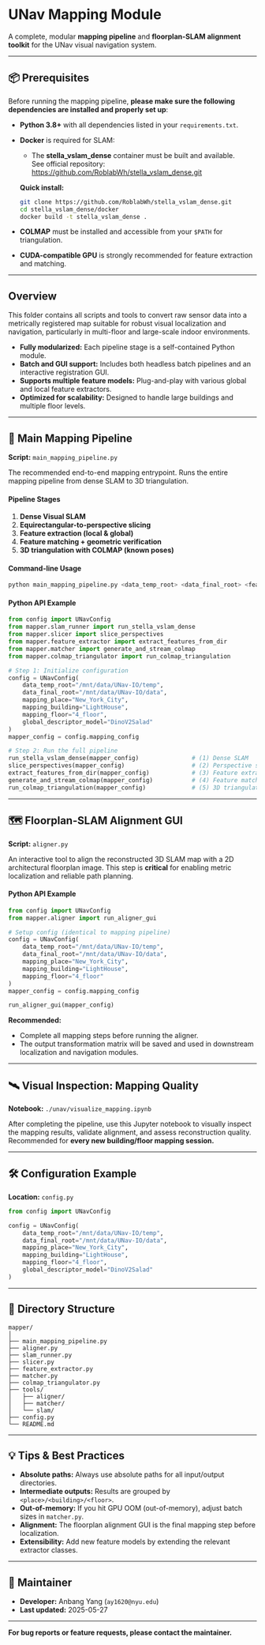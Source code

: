 # UNav Mapping Module

A complete, modular **mapping pipeline** and **floorplan-SLAM alignment toolkit** for the UNav visual navigation system.

---

## 📦 Prerequisites

Before running the mapping pipeline, **please make sure the following dependencies are installed and properly set up**:

- **Python 3.8+** with all dependencies listed in your `requirements.txt`.
- **Docker** is required for SLAM:
    - The **stella_vslam_dense** container must be built and available.  
      See official repository:  
      https://github.com/RoblabWh/stella_vslam_dense.git

    **Quick install:**
    ```sh
    git clone https://github.com/RoblabWh/stella_vslam_dense.git
    cd stella_vslam_dense/docker
    docker build -t stella_vslam_dense .
    ```

- **COLMAP** must be installed and accessible from your `$PATH` for triangulation.

- **CUDA-compatible GPU** is strongly recommended for feature extraction and matching.

---

## Overview

This folder contains all scripts and tools to convert raw sensor data into a metrically registered map suitable for robust visual localization and navigation, particularly in multi-floor and large-scale indoor environments.

- **Fully modularized:** Each pipeline stage is a self-contained Python module.
- **Batch and GUI support:** Includes both headless batch pipelines and an interactive registration GUI.
- **Supports multiple feature models:** Plug-and-play with various global and local feature extractors.
- **Optimized for scalability:** Designed to handle large buildings and multiple floor levels.

---

## 🚀 Main Mapping Pipeline

**Script:** `main_mapping_pipeline.py`

The recommended end-to-end mapping entrypoint. Runs the entire mapping pipeline from dense SLAM to 3D triangulation.

#### **Pipeline Stages**

1. **Dense Visual SLAM**  
2. **Equirectangular-to-perspective slicing**  
3. **Feature extraction (local & global)**  
4. **Feature matching + geometric verification**  
5. **3D triangulation with COLMAP (known poses)**  

#### **Command-line Usage**

```sh
python main_mapping_pipeline.py <data_temp_root> <data_final_root> <feature_model> <place> <building> <floor>
```

#### **Python API Example**

```python
from config import UNavConfig
from mapper.slam_runner import run_stella_vslam_dense
from mapper.slicer import slice_perspectives
from mapper.feature_extractor import extract_features_from_dir
from mapper.matcher import generate_and_stream_colmap
from mapper.colmap_triangulator import run_colmap_triangulation

# Step 1: Initialize configuration
config = UNavConfig(
    data_temp_root="/mnt/data/UNav-IO/temp",
    data_final_root="/mnt/data/UNav-IO/data",
    mapping_place="New_York_City",
    mapping_building="LightHouse",
    mapping_floor="4_floor",
    global_descriptor_model="DinoV2Salad"
)
mapper_config = config.mapping_config

# Step 2: Run the full pipeline
run_stella_vslam_dense(mapper_config)               # (1) Dense SLAM
slice_perspectives(mapper_config)                   # (2) Perspective slicing
extract_features_from_dir(mapper_config)            # (3) Feature extraction
generate_and_stream_colmap(mapper_config)           # (4) Feature matching + verification
run_colmap_triangulation(mapper_config)             # (5) 3D triangulation
```

---

## 🗺️ Floorplan-SLAM Alignment GUI

**Script:** `aligner.py`

An interactive tool to align the reconstructed 3D SLAM map with a 2D architectural floorplan image. This step is **critical** for enabling metric localization and reliable path planning.

#### **Python API Example**

```python
from config import UNavConfig
from mapper.aligner import run_aligner_gui

# Setup config (identical to mapping pipeline)
config = UNavConfig(
    data_temp_root="/mnt/data/UNav-IO/temp",
    data_final_root="/mnt/data/UNav-IO/data",
    mapping_place="New_York_City",
    mapping_building="LightHouse",
    mapping_floor="4_floor"
)
mapper_config = config.mapping_config

run_aligner_gui(mapper_config)
```

**Recommended:**  
- Complete all mapping steps before running the aligner.  
- The output transformation matrix will be saved and used in downstream localization and navigation modules.

---

## 🛰️ Visual Inspection: Mapping Quality

**Notebook:** `./unav/visualize_mapping.ipynb`

After completing the pipeline, use this Jupyter notebook to visually inspect the mapping results, validate alignment, and assess reconstruction quality.  
Recommended for **every new building/floor mapping session.**

---

## 🛠️ Configuration Example

**Location:** `config.py`

```python
from config import UNavConfig

config = UNavConfig(
    data_temp_root="/mnt/data/UNav-IO/temp",
    data_final_root="/mnt/data/UNav-IO/data",
    mapping_place="New_York_City",
    mapping_building="LightHouse",
    mapping_floor="4_floor",
    global_descriptor_model="DinoV2Salad"
)
```

---

## 📁 Directory Structure

```
mapper/
│
├── main_mapping_pipeline.py
├── aligner.py
├── slam_runner.py
├── slicer.py
├── feature_extractor.py
├── matcher.py
├── colmap_triangulator.py
├── tools/
│   ├── aligner/
│   ├── matcher/
│   └── slam/
├── config.py
└── README.md
```

---

## 💡 Tips & Best Practices

- **Absolute paths:** Always use absolute paths for all input/output directories.
- **Intermediate outputs:** Results are grouped by `<place>/<building>/<floor>`.
- **Out-of-memory:** If you hit GPU OOM (out-of-memory), adjust batch sizes in `matcher.py`.
- **Alignment:** The floorplan alignment GUI is the final mapping step before localization.
- **Extensibility:** Add new feature models by extending the relevant extractor classes.

---

## 👤 Maintainer

- **Developer:** Anbang Yang (`ay1620@nyu.edu`)
- **Last updated:** 2025-05-27

---

**For bug reports or feature requests, please contact the maintainer.**

